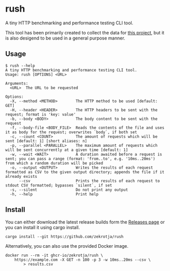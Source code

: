 # rush

A tiny HTTP benchmarking and performance testing CLI tool.

This tool has been primarily created to collect the data for [this project](https://github.com/zekroTJA/vercel-benchmarks), but it is also desigend to be used in a general purpose manner.

## Usage

```
$ rush --help
A tiny HTTP benchmarking and performance testing CLI tool.
Usage: rush [OPTIONS] <URL>

Arguments:
  <URL>  The URL to be requested

Options:
  -X, --method <METHOD>        The HTTP method to be used [default: GET]
  -H, --header <HEADER>        The HTTP headers to be sent with the request; format is 'key: value'
  -b, --body <BODY>            The body content to be sent with the request
  -f, --body-file <BODY_FILE>  Reads the contents of the file and uses it as body for the request; overwrites `body`, if both set
  -c, --count <COUNT>          The amount of requests which will be sent [default: 1] [short aliases: n]
  -p, --parallel <PARALLEL>    The maximum amount of requests which will be sent concurrently at a given time [default: 1]
  -w, --wait <WAIT>            A duration awaited before a request is sent; you can pass a range (format: 'from..to', e.g. '10ms..20ms') from which a random duration will be picked
  -o, --output <OUTPUT>        Writes the results of each request formatted as CSV to the given output directory; appends the file if it already exists
      --csv                    Prints the results of each request to stdout CSV formatted; bypasses `silent`, if set
  -s, --silent                 Do not print any output
  -h, --help                   Print help
```

## Install

You can either download the latest release builds form the [Releases page](https://github.com/zekroTJA/rush/releases) or you can install it using cargo install.
```
cargo install --git https://github.com/zekrotja/rush
```

Alternatively, you can also use the provided Docker image.
```
docker run --rm -it ghcr-io/zekrotja/rush \
    https://example.com -X GET -n 100 -p 3 -w 10ms..20ms --csv \
        > results.csv
```